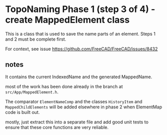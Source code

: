 # TopoNaming Phase 1 (step 3 of 4) - create MappedElement class

This is a class that is used to save the name parts of an element. Steps 1 and 2 must be complete first.

For context, see issue https://github.com/FreeCAD/FreeCAD/issues/8432

## notes

It contains the current IndexedName and the generated MappedName.

most of the work has been done already in the branch at `src/App/MappedElement.h`.

The comparator `ElementNameComp` and the classes `HistoryItem` and `MappedChildElements` will be added elsewhere in phase 2 when ElementMap code is built out.

mostly, just extract this into a separate file and add good unit tests to ensure that these core functions are very reliable.
